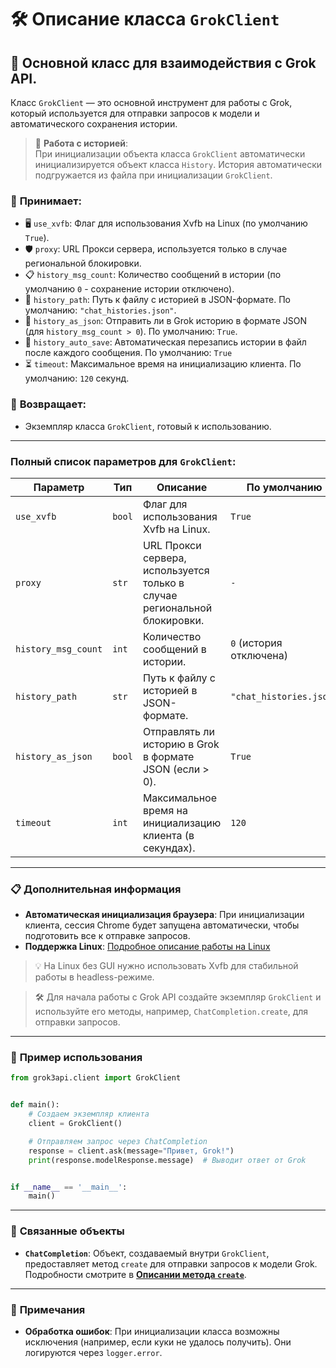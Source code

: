 # 🛠️ Описание класса `GrokClient`

## 🚀 Основной класс для взаимодействия с Grok API.

Класс `GrokClient` — это основной инструмент для работы с Grok, который используется для отправки запросов к модели и автоматического сохранения истории.

> 📁 **Работа с историей**:  
> При инициализации объекта класса `GrokClient` автоматически инициализируется объект класса `History`. История автоматически подгружается из файла при инициализации `GrokClient`.

### 📨 **Принимает:**  
- 🖥️ `use_xvfb`: Флаг для использования Xvfb на Linux (по умолчанию `True`).
- 🛡️  `proxy`: URL Прокси сервера, используется только в случае региональной блокировки.
- 📋 `history_msg_count`: Количество сообщений в истории (по умолчанию `0` - сохранение истории отключено).  
- 📂 `history_path`: Путь к файлу с историей в JSON-формате. По умолчанию: `"chat_histories.json"`.  
- 📄 `history_as_json`: Отправить ли в Grok историю в формате JSON (для `history_msg_count > 0`). По умолчанию: `True`.
- 💾 `history_auto_save`: Автоматическая перезапись истории в файл после каждого сообщения. По умолчанию: `True`
- ⏳ `timeout`: Максимальное время на инициализацию клиента. По умолчанию: `120` секунд.


### 🎯 **Возвращает:**  
- Экземпляр класса `GrokClient`, готовый к использованию.

---

### Полный список параметров для `GrokClient`:

| Параметр            | Тип    | Описание                                                                  | По умолчанию            |  
|---------------------|--------|---------------------------------------------------------------------------|-------------------------|  
| `use_xvfb`          | `bool` | Флаг для использования Xvfb на Linux.                                     | `True`                  |
| `proxy`             | `str`  | URL Прокси сервера, используется только в случае региональной блокировки. | `-`                     |  
| `history_msg_count` | `int`  | Количество сообщений в истории.                                           | `0` (история отключена) |  
| `history_path`      | `str`  | Путь к файлу с историей в JSON-формате.                                   | `"chat_histories.json"` |  
| `history_as_json`   | `bool` | Отправлять ли историю в Grok в формате JSON (если > 0).                   | `True`                  |  
| `timeout`           | `int`  | Максимальное время на инициализацию клиента (в секундах).                 | `120`                   |  

---

### 📋 **Дополнительная информация**

- **Автоматическая инициализация браузера**: При инициализации клиента, сессия Chrome будет запущена автоматически, чтобы подготовить все к отправке запросов.  
- **Поддержка Linux**: [Подробное описание работы на Linux](LinuxDoc)

> 💡  На Linux без GUI нужно использовать Xvfb для стабильной работы в headless-режиме.

> 🛠️ Для начала работы с Grok API создайте экземпляр `GrokClient` и используйте его методы, например, `ChatCompletion.create`, для отправки запросов.

---

### 🌟 **Пример использования**

```python
from grok3api.client import GrokClient


def main():
    # Создаем экземпляр клиента
    client = GrokClient()

    # Отправляем запрос через ChatCompletion
    response = client.ask(message="Привет, Grok!")
    print(response.modelResponse.message)  # Выводит ответ от Grok


if __name__ == '__main__':
    main()
```

---

### 🔗 **Связанные объекты**

- **`ChatCompletion`**: Объект, создаваемый внутри `GrokClient`, предоставляет метод `create` для отправки запросов к модели Grok. Подробности смотрите в **[Описании метода `create`](askDoc.md)**.

---

### 📌 **Примечания**

- **Обработка ошибок**: При инициализации класса возможны исключения (например, если куки не удалось получить). Они логируются через `logger.error`.
